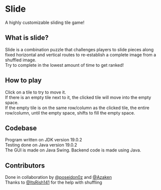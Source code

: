 # Slide

A highly customizable sliding tile game!

## What is slide?

Slide is a combination puzzle that challenges players to slide pieces along fixed horizontal and vertical routes to re-establish a complete image from a shuffled image.  
Try to complete in the lowest amount of time to get ranked!

## How to play

Click on a tile to try to move it.  
If there is an empty tile next to it, the clicked tile will move into the empty space.  
If the empty tile is on the same row/column as the clicked tile, the entire row/column, until the empty space, shifts to fill the empty space.

## Codebase

Program written on JDK version 19.0.2  
Testing done on Java version 19.0.2  
The GUI is made on Java Swing. Backend code is made using Java.

## Contributors

Done in collaboration by [@poseidon0z](https://github.com/poseidon0z) and [@Azaken](https://github.com/Azaken1248) \
Thanks to [@ItsRish141](https://github.com/ItsRish141) for the help with shuffling
